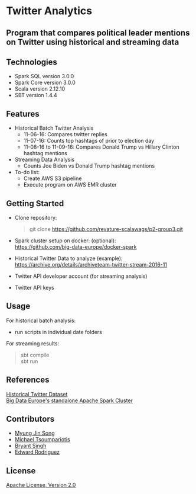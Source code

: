 # Twitter Analytics

## Program that compares political leader mentions on Twitter using historical and streaming data

## Technologies

- Spark SQL version 3.0.0
- Spark Core version 3.0.0
- Scala version 2.12.10
- SBT version 1.4.4

## Features

- Historical Batch Twitter Analysis
  - 11-06-16: Compares twitter replies
  - 11-07-16: Counts top hashtags of prior to election day
  - 11-08-16 to 11-09-16: Compares Donald Trump vs Hillary Clinton hashtag mentions
- Streaming Data Analysis
  - Counts Joe Biden vs Donald Trump hashtag mentions
- To-do list:
  - Create AWS S3 pipeline
  - Execute program on AWS EMR cluster

## Getting Started

- Clone repository:

  > git clone https://github.com/revature-scalawags/p2-group3.git

- Spark cluster setup on docker: (optional):  
  https://github.com/big-data-europe/docker-spark
- Historical Twitter Data to analyze (example):  
  https://archive.org/details/archiveteam-twitter-stream-2016-11
- Twitter API developer account (for streaming analysis)
- Twitter API keys

## Usage

For historical batch analysis:

- run scripts in individual date folders

For streaming results:

> sbt compile  
> sbt run

## References

[Historical Twitter Dataset](https://archive.org/details/archiveteam-twitter-stream-2016-11)  
[Big Data Europe's standalone Apache Spark Cluster](https://github.com/big-data-europe/docker-spark)

## Contributors

- [Myung Jin Song](https://github.com/jsong220)
- [Michael Tsoumpariotis](https://github.com/MichaelT950)
- [Bryant Singh](https://github.com/brysingh76)
- [Edward Rodriguez](https://github.com/Edward-Rodriguez)

## License

[Apache License, Version 2.0](https://www.apache.org/licenses/LICENSE-2.0)
